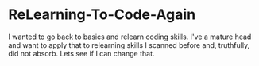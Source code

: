# ReLearning-To-Code-Again
I wanted to go back to basics and relearn coding skills. I've a mature head and want to apply that to relearning skills I scanned before and, truthfully, did not absorb. Lets see if I can change that.
